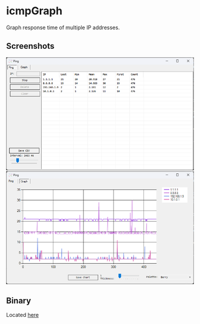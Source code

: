 # icmpGraph
Graph response time of multiple IP addresses.
## Screenshots
![Screenshot 1](screenshot1.png)
![Screenshot 2](screenshot2.png)
## Binary
Located [here](https://raw.githubusercontent.com/epyon0/icmpGraph/refs/heads/main/bin/Debug/icmpGraph.exe)
